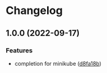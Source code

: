 # Changelog

## 1.0.0 (2022-09-17)


### Features

* completion for minikube ([d8fa18b](https://github.com/joke/zim-minikube/commit/d8fa18b59f68557a08ccfdfd11a6e0c2d283d2dc))
